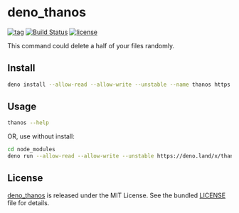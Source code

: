 # deno_thanos

[![tag](https://img.shields.io/github/release/justjavac/deno_thanos)](https://github.com/justjavac/deno_thanos/releases)
[![Build Status](https://github.com/justjavac/deno_thanos/workflows/ci/badge.svg?branch=master)](https://github.com/justjavac/deno_thanos/actions)
[![license](https://img.shields.io/github/license/justjavac/deno_thanos)](https://github.com/justjavac/deno_thanos/blob/master/LICENSE)

This command could delete a half of your files randomly.

## Install

```bash
deno install --allow-read --allow-write --unstable --name thanos https://deno.land/x/thanos/mod.ts
```

## Usage

```bash
thanos --help
```

OR, use without install:

```bash
cd node_modules
deno run --allow-read --allow-write --unstable https://deno.land/x/thanos/mod.ts --help
```

## License

[deno_thanos](https://github.com/justjavac/deno_thanos) is released under the MIT License. See the bundled [LICENSE](./LICENSE) file for details.
